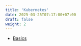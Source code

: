 ```yaml
---
title: 'Kubernetes'
date: 2025-03-25T07:17:00+07:00
draft: false
weight: 2
---
```


- [Basics](./basics)
